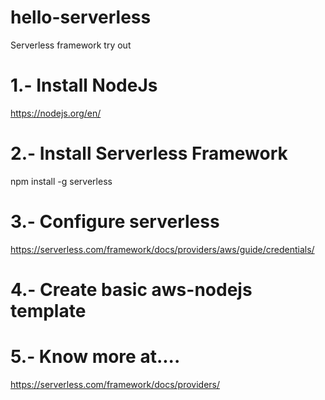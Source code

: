 # hello-serverless
Serverless framework try out

# 1.- Install NodeJs
https://nodejs.org/en/

# 2.- Install Serverless Framework
npm install -g serverless

# 3.- Configure serverless
https://serverless.com/framework/docs/providers/aws/guide/credentials/

# 4.- Create basic aws-nodejs template

# 5.- Know more at....
https://serverless.com/framework/docs/providers/

